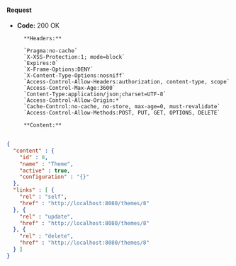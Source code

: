 #### Request

* **Code:** 200 OK

        **Headers:**

        `Pragma:no-cache`
        `X-XSS-Protection:1; mode=block`
        `Expires:0`
        `X-Frame-Options:DENY`
        `X-Content-Type-Options:nosniff`
        `Access-Control-Allow-Headers:authorization, content-type, scope`
        `Access-Control-Max-Age:3600`
        `Content-Type:application/json;charset=UTF-8`
        `Access-Control-Allow-Origin:*`
        `Cache-Control:no-cache, no-store, max-age=0, must-revalidate`
        `Access-Control-Allow-Methods:POST, PUT, GET, OPTIONS, DELETE`

        **Content:**

```json
    
{
  "content" : {
    "id" : 8,
    "name" : "Theme",
    "active" : true,
    "configuration" : "{}"
  },
  "links" : [ {
    "rel" : "self",
    "href" : "http://localhost:8080/themes/8"
  }, {
    "rel" : "update",
    "href" : "http://localhost:8080/themes/8"
  }, {
    "rel" : "delete",
    "href" : "http://localhost:8080/themes/8"
  } ]
}
```
